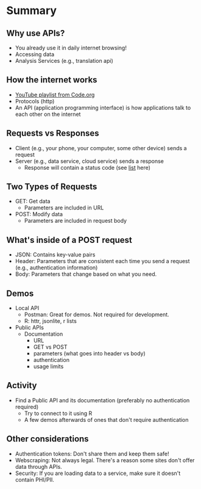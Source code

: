 # Summary

## Why use APIs?
- You already use it in daily internet browsing!
- Accessing data
- Analysis Services (e.g., translation api)

## How the internet works
- [YouTube playlist from Code.org](https://youtube.com/playlist?list=PLzdnOPI1iJNfMRZm5DDxco3UdsFegvuB7)
- Protocols (http)
- An API (application programming interface) is how applications talk to each other on the internet

## Requests vs Responses
- Client (e.g., your phone, your computer, some other device) sends a request
- Server (e.g., data service, cloud service) sends a response
  - Response will contain a status code (see [list](https://moz.com/learn/seo/http-status-codes) here)
  
## Two Types of Requests
- GET: Get data
  - Parameters are included in URL
- POST: Modify data
  - Parameters are included in request body
  
## What's inside of a POST request
- JSON: Contains key-value pairs
- Header: Parameters that are consistent each time you send a request (e.g., authentication information)
- Body: Parameters that change based on what you need.

## Demos
- Local API
  - Postman: Great for demos. Not required for development.
  - R: httr, jsonlite, r lists
- Public APIs
  - Documentation
    - URL
    - GET vs POST
    - parameters (what goes into header vs body)
    - authentication
    - usage limits
    
## Activity
- Find a Public API and its documentation (preferably no authentication required)
  - Try to connect to it using R
  - A few demos afterwards of ones that don't require authentication
  
## Other considerations
- Authentication tokens: Don't share them and keep them safe!
- Webscraping: Not always legal. There's a reason some sites don't offer data through APIs.
- Security: If you are loading data to a service, make sure it doesn't contain PHI/PII.
